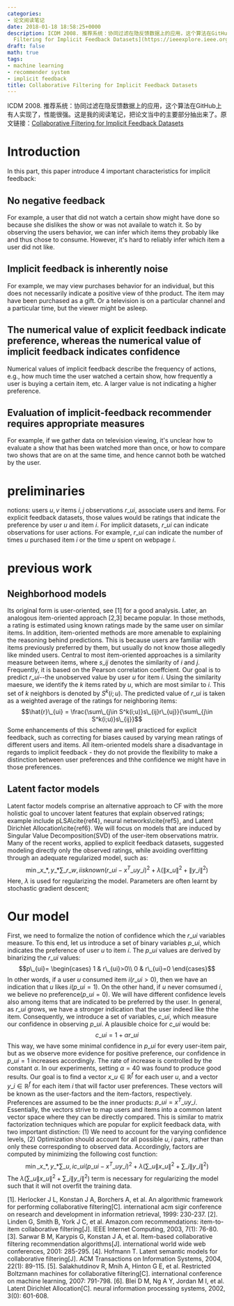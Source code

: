 ```yaml
---
categories:
- 论文阅读笔记
date: 2018-01-18 18:58:25+0000
description: ICDM 2008. 推荐系统：协同过滤在隐反馈数据上的应用，这个算法在GitHub上有人实现了，性能很强。这是我的阅读笔记，把论文当中的主要部分抽出来了。原文链接：[Collaborative
  Filtering for Implicit Feedback Datasets](https://ieeexplore.ieee.org/abstract/document/4781121/)
draft: false
math: true
tags:
- machine learning
- recommender system
- implicit feedback
title: Collaborative Filtering for Implicit Feedback Datasets
---
```

ICDM 2008. 推荐系统：协同过滤在隐反馈数据上的应用，这个算法在GitHub上有人实现了，性能很强。这是我的阅读笔记，把论文当中的主要部分抽出来了。原文链接：[Collaborative Filtering for Implicit Feedback Datasets](https://ieeexplore.ieee.org/abstract/document/4781121/)
<!--more-->
# Introduction
In this part, this paper introduce 4 important characteristics for implicit feedback:
## No negative feedback
For example, a user that did not watch a certain show might have done so because she dislikes the show or was not availale to watch it. So by observing the users behavior, we can infer which items they probably like and thus chose to consume. However, it's hard to reliably infer which item a user did not like.
## Implicit feedback is inherently noise
For example, we may view purchases behavior for an individual, but this does not necessarily indicate a positive view of thhe product. The item may have been purchased as a gift. Or a television is on a particular channel and a particular time, but the viewer might be asleep.
## The numerical value of explicit feedback indicate preference, whereas the numerical value of implicit feedback indicates confidence
Numerical values of implicit feedback describe the frequency of actions, e.g., how much time the user watched a certain show, how frequently a user is buying a certain item, etc. A larger value is not indicating a higher preference.
## Evaluation of implicit-feedback recommender requires appropriate measures
For example, if we gather data on television viewing, it's unclear how to evaluate a show that has been watched more than once, or how to compare two shows that are on at the same time, and hence cannot both be watched by the user.

# preliminaries
notions:
users $u, v$
items $i, j$
observations $r\_{ui}$, associate users and items. For explicit feedback datasets, those values would be ratings that indicate the preference by user $u$ and item $i$. For implicit datasets, $r\_{ui}$ can indicate observations for user actions. For example, $r\_{ui}$ can indicate the number of times $u$ purchased item $i$ or the time $u$ spent on webpage $i$.

# previous work
## Neighborhood models
Its original form is user-oriented, see [1] for a good analysis.
Later, an analogous item-oriented approach [2,3] became popular. In those methods, a rating is estimated using known ratings made by the same user on similar items. In addition, item-oriented methods are more amenable to explaining the reasoning behind predictions. This is because users are familiar with items previously preferred by them, but usually do not know those allegedly like minded users.
Central to most item-oriented approaches is a similarity measure between items, where $s\_{ij}$ denotes the similarity of $i$ and $j$. Frequently, it is based on the Pearson correlation coeffcient. Our goal is to predict $r\_{ui}$\--the unobserved value by user $u$ for item $i$. Using the similarity maesure, we identify the $k$ items rated by $u$, which are most similar to $i$. This set of $k$ neighbors is denoted by $S^k(i;u)$. The predicted value of $r\_{ui}$ is taken as a weighted average of the ratings for neighboring items:
$$\hat{r}\_{ui} = \frac{\sum\_{j\in S^k(i;u)}s\_{ij}r\_{uj}}{\sum\_{j\in S^k(i;u)}s\_{ij}}$$
Some enhancements of this scheme are well practiced for explicit feedback, such as correcting for biases caused by varying mean ratings of different users and items.
All item-oriented models share a disadvantage in regards to implicit feedback - they do not provide the flexibility to make a distinction between user preferences and thhe confidence we might have in those preferences.
## Latent factor models
Latent factor models comprise an alternative approach to CF with the more holistic goal to uncover latent features that explain observed ratings; example include pLSA\cite{ref4}, neural networks\cite{ref5}, and Latent Dirichlet Allocation\cite{ref6}. We will focus on models that are induced by Singular Value Decomposition(SVD) of the user-item observations matrix. Many of the recent works, applied to explicit feedback datasets, suggested modeling directly only the observed ratings, while avoiding overfitting through an adequate regularized model, such as:
$$\min \limits\_{x\_*,y\_*} \sum \limits\_{r\_{w,i}is known} (r\_{ui}-x^T\_uy\_i)^2+\lambda (\lVert x\_u\rVert^2+\lVert y\_i \rVert^2)$$
Here, $\lambda$ is used for regularizing the model. Parameters are often learnt by stochastic gradient descent;

# Our model
First, we need to formalize the notion of confidence which the $r\_{ui}$ variables measure. To this end, let us introduce a set of binary variables $p\_{ui}$, which indicates the preference of user $u$ to item $i$. The $p\_{ui}$ values are derived by binarizing the $r\_{ui}$ values:
$$p\_{ui}=
\begin{cases}
1 & r\_{ui}>0\\
0 & r\_{ui}=0
\end{cases}$$
In other words, if a user $u$ consumed item $i$($r\_{ui}>0$), then we have an indication that $u$ likes $i$($p\_{ui}=1$). On the other hand, if $u$ never comsumed $i$, we believe no preference($p\_{ui}=0$).
We will have different confidence levels also among items that are indicated to be preferred by the user. In general, as $r\_{ui}$ grows, we have a stronger indication that the user indeed like thhe item. Consequently, we introduce a set of variables, $c\_{ui}$, which measure our confidence in observing $p\_{ui}$. A plausible choice for $c\_{ui}$ would be:
$$c\_{ui} = 1 + \alpha r\_{ui}$$
This way, we have some minimal confidence in $p\_{ui}$ for every user-item pair, but as we observe more evidence for positive preference, our confidence in $p\_{ui}=1$ increases accordingly. The rate of increase is controlled by the constant $\alpha$. In our experiments, setting $\alpha = 40$ was found to produce good results.
Our goal is to find a vector $x\_u\in \mathbb{R}^f$ for each user $u$, and a vector $y\_i\in \mathbb{R}^f$ for each item $i$ that will factor user preferences. These vectors will be known as the user-factors and the item-factors, respectively. Preferences are assumed to be the inner products: $p\_{ui}=x^T\_uy\_i$. Essentially, the vectors strive to map users and items into a common latent vector space where they can be directly compared. This is similar to matrix factorization techniques which are popular for explicit feedback data, with two important distinction: (1) We need to account for the varying confidence levels, (2) Optimization should account for all possible $u, i$ pairs, rather than only these corresponding to observed data. Accordingly, factors are computed by minimizing the following cost function:
$$\min \limits\_{x\_*, y\_*}\sum \limits\_{u,i}c\_{ui}(p\_{ui}-x^T\_uy\_i)^2+\lambda(\sum\limits\_{u}\lVert x\_u\rVert^2+\sum\limits\_{i}\lVert y\_i\rVert^2)$$
The $\lambda(\sum\limits\_{u}\lVert x\_u\rVert^2+\sum\limits\_{i}\lVert y\_i\rVert^2)$ term is necessary for regularizing the model such that it will not overfit the training data.


[1]. Herlocker J L, Konstan J A, Borchers A, et al. An algorithmic framework for performing collaborative filtering[C]. international acm sigir conference on research and development in information retrieval, 1999: 230-237.
[2]. Linden G, Smith B, York J C, et al. Amazon.com recommendations: item-to-item collaborative filtering[J]. IEEE Internet Computing, 2003, 7(1): 76-80.
[3]. Sarwar B M, Karypis G, Konstan J A, et al. Item-based collaborative filtering recommendation algorithms[J]. international world wide web conferences, 2001: 285-295.
[4]. Hofmann T. Latent semantic models for collaborative filtering[J]. ACM Transactions on Information Systems, 2004, 22(1): 89-115.
[5]. Salakhutdinov R, Mnih A, Hinton G E, et al. Restricted Boltzmann machines for collaborative filtering[C]. international conference on machine learning, 2007: 791-798.
[6]. Blei D M, Ng A Y, Jordan M I, et al. Latent Dirichlet Allocation[C]. neural information processing systems, 2002, 3(0): 601-608.